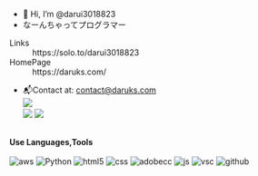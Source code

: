 - 👋 Hi, I’m @darui3018823
- なーんちゃってプログラマー<br>
<dl>
  <dt>Links</dt>
  <dd>https://solo.to/darui3018823</dd></dd>
  <dt>HomePage</dt>
  <dd>https://daruks.com/</dd>
</dl>

- 📬Contact at: [contact@daruks.com](mailto:contact@daruks.com)<br>
![](http://github-profile-summary-cards.vercel.app/api/cards/profile-details?username=darui3018823&theme=blue_green)<br>
![](http://github-profile-summary-cards.vercel.app/api/cards/repos-per-language?username=darui3018823&theme=blue_green)
![](http://github-profile-summary-cards.vercel.app/api/cards/most-commit-language?username=darui3018823&theme=blue_green)<br><br>

**Use Languages,Tools**<br><br>
![aws](https://darui3018823.github.io/profilepic/profile/resized/aws.jpg) ![Python](https://darui3018823.github.io/profilepic/profile/resized/python.png) ![html5](https://darui3018823.github.io/profilepic/profile/resized/html5.png) ![css](https://darui3018823.github.io/profilepic/profile/resized/css.png) ![adobecc](https://darui3018823.github.io/profilepic/profile/resized/AdobeCC.png) ![js](https://darui3018823.github.io/profilepic/profile/resized/js.png) ![vsc](https://darui3018823.github.io/profilepic/profile/resized/vsc.png) ![github](https://darui3018823.github.io/profilepic/resized/github-mark-white.png)
